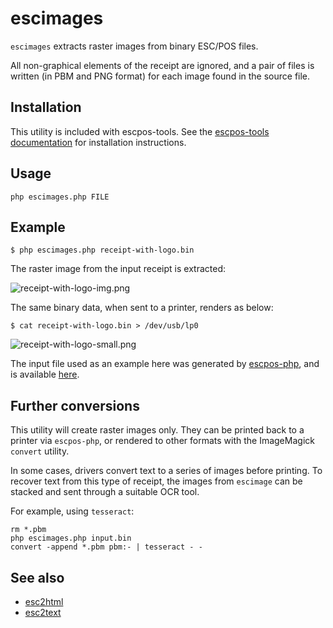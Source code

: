 # escimages

`escimages` extracts raster images from binary ESC/POS files.

All non-graphical elements of the receipt are ignored, and a pair of files is
written (in PBM and PNG format) for each image found in the source file.

## Installation

This utility is included with escpos-tools. See the
[escpos-tools documentation](https://github.com/receipt-print-hq/escpos-tools)
for installation instructions.

## Usage

```
php escimages.php FILE
```

## Example

```
$ php escimages.php receipt-with-logo.bin
```

The raster image from the input receipt is extracted:

![receipt-with-logo-img.png](https://raw.githubusercontent.com/receipt-print-hq/escpos-tools/master/doc/receipt-with-logo-img.png)

The same binary data, when sent to a printer, renders as below:

```
$ cat receipt-with-logo.bin > /dev/usb/lp0
```

![receipt-with-logo-small.png](https://raw.githubusercontent.com/receipt-print-hq/escpos-tools/master/doc/receipt-with-logo-small.png)

The input file used as an example here was generated by [escpos-php](https://github.com/mike42/escpos-php), and is available [here](https://raw.githubusercontent.com/receipt-print-hq/escpos-tools/master/receipt-with-logo.bin).

## Further conversions

This utility will create raster images only. They can be printed back to a printer
via `escpos-php`, or rendered to other formats with the ImageMagick `convert` utility.

In some cases, drivers convert text to a series of images before printing. To recover
text from this type of receipt, the images from `escimage` can be stacked and
sent through a suitable OCR tool.

For example, using `tesseract`:

```
rm *.pbm
php escimages.php input.bin
convert -append *.pbm pbm:- | tesseract - -
```

## See also

- [esc2html](esc2html.md)
- [esc2text](esc2text.md)
